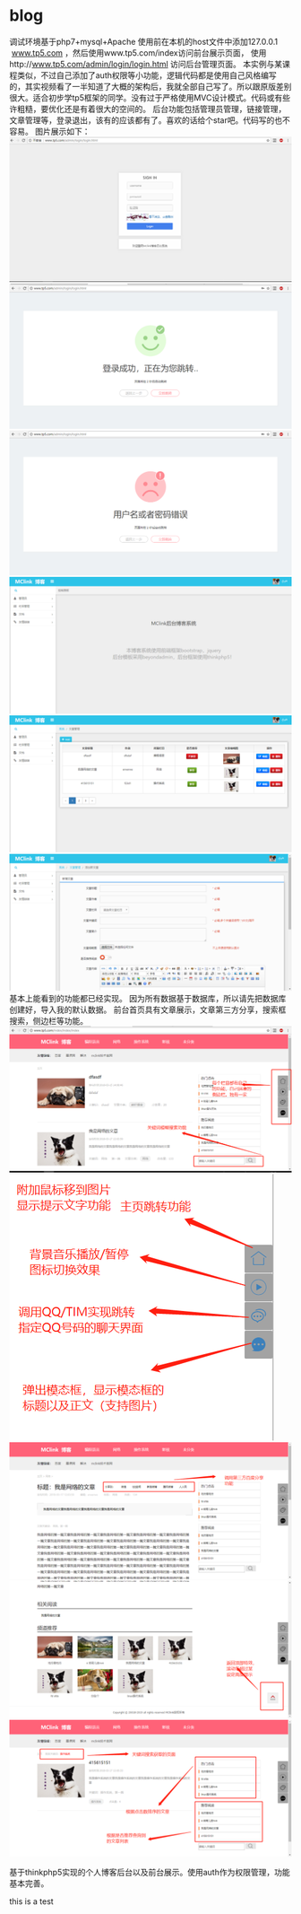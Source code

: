# blog
调试环境基于php7+mysql+Apache
使用前在本机的host文件中添加127.0.0.1    www.tp5.com ，然后使用www.tp5.com/index访问前台展示页面，
使用http://www.tp5.com/admin/login/login.html  访问后台管理页面。
本实例与某课程类似，不过自己添加了auth权限等小功能，逻辑代码都是使用自己风格编写的，其实视频看了一半知道了大概的架构后，我就全部自己写了。所以跟原版差别很大。适合初步学tp5框架的同学。没有过于严格使用MVC设计模式。代码或有些许粗糙，要优化还是有着很大的空间的。
后台功能包括管理员管理，链接管理，文章管理等，登录退出，该有的应该都有了。喜欢的话给个star吧。代码写的也不容易。
图片展示如下：
![](https://github.com/lujinzhong/blog/blob/master/image/后台登录界面.jpg)
![](https://github.com/lujinzhong/blog/blob/master/image/统一成功跳转页面.jpg)
![](https://github.com/lujinzhong/blog/blob/master/image/统一错误跳转界面.jpg)
![](https://github.com/lujinzhong/blog/blob/master/image/后台首页.jpg)
![](https://github.com/lujinzhong/blog/blob/master/image/文章管理界面.jpg)
![](https://github.com/lujinzhong/blog/blob/master/image/文章添加界面.jpg)
基本上能看到的功能都已经实现。
因为所有数据基于数据库，所以请先把数据库创建好，导入我的默认数据。
前台首页具有文章展示，文章第三方分享，搜索框搜索，侧边栏等功能。
![](https://github.com/lujinzhong/blog/blob/master/image/前台博客首页.jpg)
![](https://github.com/lujinzhong/blog/blob/master/image/侧边栏功能图片.jpg)
![](https://github.com/lujinzhong/blog/blob/master/image/文章内容详情1.jpg)
![](https://github.com/lujinzhong/blog/blob/master/image/文章内容详情2.jpg)
![](https://github.com/lujinzhong/blog/blob/master/image/搜索文章获取界面.jpg)

基于thinkphp5实现的个人博客后台以及前台展示。使用auth作为权限管理，功能基本完善。

this is a test
